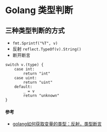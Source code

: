 # Golang 类型判断
## 三种类型判断的方式
* `fmt.Sprintf("%T", v)`
* 反射 `reflect.TypeOf(v).String()`
* 断开断言

```	
switch v.(type) {
	case int:
		return "int"
	case uint:
		return "uint"
	default:
		_ = v
		return "unknown"
}
```

#### 参考
* [golang如何获取变量的类型：反射，类型断言](https://ieevee.com/tech/2017/07/29/go-type.html)